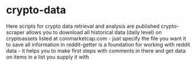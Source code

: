 # crypto-data
Here scripts for crypto data retrieval and analysis are published
crypto-scraper allows you to download all historical data (daily level) on cryptoassets listed at coinmarketcap.com - just specify the file you want it to save all information in
reddit-getter is a foundation for working with reddit data - it helps you to make first steps with comments in there and get data on items in a list you supply it with
